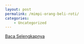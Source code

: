 ```yaml
---
layout: post
permalink: /mimpi-orang-beli-roti/
categories:
    - Uncategorized
---
```


[Baca Selengkapnya](/01)